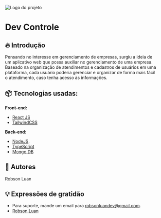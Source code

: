 
![Logo do projeto](https://i.imgur.com/dk6ynY5.png)

# Dev Controle

## 🔥 Introdução
Pensando no interesse em gerenciamento de empresas, surgiu a ideia de um aplicativo web que possa auxiliar no gerenciamento de uma empresa. Baseado na organização de atendimentos e cadastros de usuários em uma plataforma, cada usuário poderia gerenciar e organizar de forma mais fácil o atendimento, caso tenha acesso às informações.

## 📦 Tecnologias usadas:

**Front-end:**
* [React JS](https://react.dev/)
* [TailwindCSS](https://tailwindcss.com/)

**Back-end:**
* [NodeJS](https://nodejs.org/).
* [TypeScript](https://www.typescriptlang.org/) 
* [Mongo DB](https://mongodb.com/)

## 👷 Autores

Robson Luan

## 💡 Expressões de gratidão

* Para suporte, mande um email para robsonluandev@gmail.com.
* [Robson Luan](https://www.linkedin.com/in/robson-luan-78a3a723a/)
